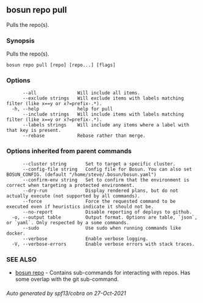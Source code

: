 ## bosun repo pull

Pulls the repo(s).

### Synopsis

Pulls the repo(s).

```
bosun repo pull [repo] [repo...] [flags]
```

### Options

```
      --all               Will include all items.
      --exclude strings   Will exclude items with labels matching filter (like x==y or x?=prefix-.*).
  -h, --help              help for pull
      --include strings   Will include items with labels matching filter (like x==y or x?=prefix-.*).
      --labels strings    Will include any items where a label with that key is present.
      --rebase            Rebase rather than merge.
```

### Options inherited from parent commands

```
      --cluster string       Set to target a specific cluster.
      --config-file string   Config file for Bosun. You can also set BOSUN_CONFIG. (default "/home/steve/.bosun/bosun.yaml")
      --confirm-env string   Set to confirm that the environment is correct when targeting a protected environment.
      --dry-run              Display rendered plans, but do not actually execute (not supported by all commands).
      --force                Force the requested command to be executed even if heuristics indicate it should not be.
      --no-report            Disable reporting of deploys to github.
  -o, --output table         Output format. Options are table, `json`, or `yaml`. Only respected by a some commands.
      --sudo                 Use sudo when running commands like docker.
      --verbose              Enable verbose logging.
  -V, --verbose-errors       Enable verbose errors with stack traces.
```

### SEE ALSO

* [bosun repo](bosun_repo.md)	 - Contains sub-commands for interacting with repos. Has some overlap with the git sub-command.

###### Auto generated by spf13/cobra on 27-Oct-2021
